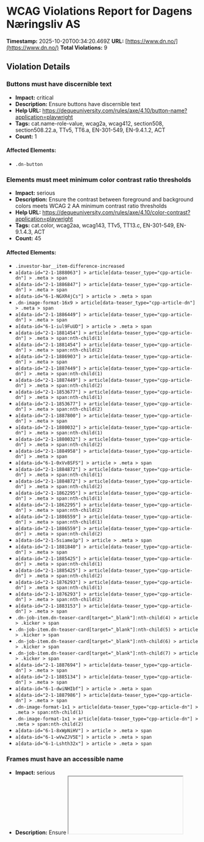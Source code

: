 # WCAG Violations Report for Dagens Næringsliv AS

**Timestamp:** 2025-10-20T00:34:20.469Z
**URL:** [https://www.dn.no/](https://www.dn.no/)
**Total Violations:** 9

## Violation Details

### Buttons must have discernible text

- **Impact:** critical
- **Description:** Ensure buttons have discernible text
- **Help URL:** https://dequeuniversity.com/rules/axe/4.10/button-name?application=playwright
- **Tags:** cat.name-role-value, wcag2a, wcag412, section508, section508.22.a, TTv5, TT6.a, EN-301-549, EN-9.4.1.2, ACT
- **Count:** 1

#### Affected Elements:

- `.dn-button`

### Elements must meet minimum color contrast ratio thresholds

- **Impact:** serious
- **Description:** Ensure the contrast between foreground and background colors meets WCAG 2 AA minimum contrast ratio thresholds
- **Help URL:** https://dequeuniversity.com/rules/axe/4.10/color-contrast?application=playwright
- **Tags:** cat.color, wcag2aa, wcag143, TTv5, TT13.c, EN-301-549, EN-9.1.4.3, ACT
- **Count:** 45

#### Affected Elements:

- `.investor-bar__item-difference-increased`
- `a[data-id="2-1-1888063"] > article[data-teaser_type="cpp-article-dn"] > .meta > span`
- `a[data-id="2-1-1886847"] > article[data-teaser_type="cpp-article-dn"] > .meta > span`
- `a[data-id="6-1-NGXR4jCs"] > article > .meta > span`
- `.dn-image-format-16x9 > article[data-teaser_type="cpp-article-dn"] > .meta > span`
- `a[data-id="2-1-1886449"] > article[data-teaser_type="cpp-article-dn"] > .meta > span`
- `a[data-id="6-1-iul9FuUD"] > article > .meta > span`
- `a[data-id="2-1-1881454"] > article[data-teaser_type="cpp-article-dn"] > .meta > span:nth-child(1)`
- `a[data-id="2-1-1881454"] > article[data-teaser_type="cpp-article-dn"] > .meta > span:nth-child(2)`
- `a[data-id="2-1-1886903"] > article[data-teaser_type="cpp-article-dn"] > .meta > span`
- `a[data-id="2-1-1887449"] > article[data-teaser_type="cpp-article-dn"] > .meta > span:nth-child(1)`
- `a[data-id="2-1-1887449"] > article[data-teaser_type="cpp-article-dn"] > .meta > span:nth-child(2)`
- `a[data-id="2-1-1853677"] > article[data-teaser_type="cpp-article-dn"] > .meta > span:nth-child(1)`
- `a[data-id="2-1-1853677"] > article[data-teaser_type="cpp-article-dn"] > .meta > span:nth-child(2)`
- `a[data-id="2-1-1887800"] > article[data-teaser_type="cpp-article-dn"] > .meta > span`
- `a[data-id="2-1-1880032"] > article[data-teaser_type="cpp-article-dn"] > .meta > span:nth-child(1)`
- `a[data-id="2-1-1880032"] > article[data-teaser_type="cpp-article-dn"] > .meta > span:nth-child(2)`
- `a[data-id="2-1-1884958"] > article[data-teaser_type="cpp-article-dn"] > .meta > span`
- `a[data-id="6-1-0xVv8SFS"] > article > .meta > span`
- `a[data-id="2-1-1884872"] > article[data-teaser_type="cpp-article-dn"] > .meta > span:nth-child(1)`
- `a[data-id="2-1-1884872"] > article[data-teaser_type="cpp-article-dn"] > .meta > span:nth-child(2)`
- `a[data-id="2-1-1862295"] > article[data-teaser_type="cpp-article-dn"] > .meta > span:nth-child(1)`
- `a[data-id="2-1-1862295"] > article[data-teaser_type="cpp-article-dn"] > .meta > span:nth-child(2)`
- `a[data-id="2-1-1886559"] > article[data-teaser_type="cpp-article-dn"] > .meta > span:nth-child(1)`
- `a[data-id="2-1-1886559"] > article[data-teaser_type="cpp-article-dn"] > .meta > span:nth-child(2)`
- `a[data-id="2-1-5siame1p"] > article > .meta > span`
- `a[data-id="2-1-1881840"] > article[data-teaser_type="cpp-article-dn"] > .meta > span`
- `a[data-id="2-1-1885425"] > article[data-teaser_type="cpp-article-dn"] > .meta > span:nth-child(1)`
- `a[data-id="2-1-1885425"] > article[data-teaser_type="cpp-article-dn"] > .meta > span:nth-child(2)`
- `a[data-id="2-1-1876293"] > article[data-teaser_type="cpp-article-dn"] > .meta > span:nth-child(1)`
- `a[data-id="2-1-1876293"] > article[data-teaser_type="cpp-article-dn"] > .meta > span:nth-child(2)`
- `a[data-id="2-1-1883153"] > article[data-teaser_type="cpp-article-dn"] > .meta > span`
- `.dn-job-item.dn-teaser-card[target="_blank"]:nth-child(4) > article > .kicker > span`
- `.dn-job-item.dn-teaser-card[target="_blank"]:nth-child(5) > article > .kicker > span`
- `.dn-job-item.dn-teaser-card[target="_blank"]:nth-child(6) > article > .kicker > span`
- `.dn-job-item.dn-teaser-card[target="_blank"]:nth-child(7) > article > .kicker > span`
- `a[data-id="2-1-1887694"] > article[data-teaser_type="cpp-article-dn"] > .meta > span`
- `a[data-id="2-1-1885134"] > article[data-teaser_type="cpp-article-dn"] > .meta > span`
- `a[data-id="6-1-dwiNHIbf"] > article > .meta > span`
- `a[data-id="2-1-1887986"] > article[data-teaser_type="cpp-article-dn"] > .meta > span`
- `.dn-image-format-1x1 > article[data-teaser_type="cpp-article-dn"] > .meta > span:nth-child(1)`
- `.dn-image-format-1x1 > article[data-teaser_type="cpp-article-dn"] > .meta > span:nth-child(2)`
- `a[data-id="6-1-8xWpNiHV"] > article > .meta > span`
- `a[data-id="6-1-wVwZJV5E"] > article > .meta > span`
- `a[data-id="6-1-Lshth32x"] > article > .meta > span`

### Frames must have an accessible name

- **Impact:** serious
- **Description:** Ensure <iframe> and <frame> elements have an accessible name
- **Help URL:** https://dequeuniversity.com/rules/axe/4.10/frame-title?application=playwright
- **Tags:** cat.text-alternatives, wcag2a, wcag412, section508, section508.22.i, TTv5, TT12.d, EN-301-549, EN-9.4.1.2
- **Count:** 1

#### Affected Elements:

- `iframe[seamless=""]`

### Images must have alternative text

- **Impact:** critical
- **Description:** Ensure <img> elements have alternative text or a role of none or presentation
- **Help URL:** https://dequeuniversity.com/rules/axe/4.10/image-alt?application=playwright
- **Tags:** cat.text-alternatives, wcag2a, wcag111, section508, section508.22.a, TTv5, TT7.a, TT7.b, EN-301-549, EN-9.1.1.1, ACT
- **Count:** 4

#### Affected Elements:

- `iframe[seamless=""], a[data-id="CUpLGIVY"] > figure > img`
- `iframe[seamless=""], a[data-id="sblVm47w"] > figure > img`
- `iframe[seamless=""], a[data-id="3Uol2z6u"] > figure > img`
- `iframe[seamless=""], a[data-id="1UGDSGGz"] > figure > img`

### Contentinfo landmark should not be contained in another landmark

- **Impact:** moderate
- **Description:** Ensure the contentinfo landmark is at top level
- **Help URL:** https://dequeuniversity.com/rules/axe/4.10/landmark-contentinfo-is-top-level?application=playwright
- **Tags:** cat.semantics, best-practice
- **Count:** 1

#### Affected Elements:

- `.dn-footer-copyright`

### Document should not have more than one contentinfo landmark

- **Impact:** moderate
- **Description:** Ensure the document has at most one contentinfo landmark
- **Help URL:** https://dequeuniversity.com/rules/axe/4.10/landmark-no-duplicate-contentinfo?application=playwright
- **Tags:** cat.semantics, best-practice
- **Count:** 1

#### Affected Elements:

- `.dn-footer`

### Landmarks should have a unique role or role/label/title (i.e. accessible name) combination

- **Impact:** moderate
- **Description:** Ensure landmarks are unique
- **Help URL:** https://dequeuniversity.com/rules/axe/4.10/landmark-unique?application=playwright
- **Tags:** cat.semantics, best-practice
- **Count:** 1

#### Affected Elements:

- `.dn-footer`

### Links must have discernible text

- **Impact:** serious
- **Description:** Ensure links have discernible text
- **Help URL:** https://dequeuniversity.com/rules/axe/4.10/link-name?application=playwright
- **Tags:** cat.name-role-value, wcag2a, wcag244, wcag412, section508, section508.22.a, TTv5, TT6.a, EN-301-549, EN-9.2.4.4, EN-9.4.1.2, ACT
- **Count:** 3

#### Affected Elements:

- `.router-link-active`
- `.button[data-v-86b57d8d=""]:nth-child(3) > a[href$="investor"][data-v-86b57d8d=""]`
- `.dn-link[href$="dngroup.com/"][rel="noopener"]`

### All page content should be contained by landmarks

- **Impact:** moderate
- **Description:** Ensure all page content is contained by landmarks
- **Help URL:** https://dequeuniversity.com/rules/axe/4.10/region?application=playwright
- **Tags:** cat.keyboard, best-practice
- **Count:** 103

#### Affected Elements:

- `a[href$="investor"][data-v-86b57d8d=""] > span[data-v-86b57d8d=""]`
- `.item-decreased.item[data-v-86b57d8d=""]:nth-child(1) > .item-holder[data-v-86b57d8d=""]`
- `.item-decreased.item[data-v-86b57d8d=""]:nth-child(1) > .item-difference-holder-decreased.item-difference-holder[data-v-86b57d8d=""] > .item-difference-decreased.item-difference.item-percentage`
- `.item-increased > .item-holder[data-v-86b57d8d=""]`
- `.investor-bar__item-difference-increased`
- `.item-decreased.item[data-v-86b57d8d=""]:nth-child(3) > .item-holder[data-v-86b57d8d=""]`
- `.item-decreased.item[data-v-86b57d8d=""]:nth-child(3) > .item-difference-holder-decreased.item-difference-holder[data-v-86b57d8d=""] > .item-difference-decreased.item-difference.item-percentage`
- `.item-decreased.item[data-v-86b57d8d=""]:nth-child(4) > .item-holder[data-v-86b57d8d=""]`
- `.item-decreased.item[data-v-86b57d8d=""]:nth-child(4) > .item-difference-holder-decreased.item-difference-holder[data-v-86b57d8d=""] > .item-difference-decreased.item-difference.item-percentage`
- `.item-decreased.item[data-v-86b57d8d=""]:nth-child(5) > .item-holder[data-v-86b57d8d=""]`
- `.item-decreased.item[data-v-86b57d8d=""]:nth-child(5) > .item-difference-holder-decreased.item-difference-holder[data-v-86b57d8d=""] > .item-difference-decreased.item-difference.item-percentage`
- `.dn-edition-collection-top > .layout-b.dn-grid-layout[data-list=""]:nth-child(2)`
- `.dn-group:nth-child(3) > .layout-abb.dn-grid-layout[data-list=""]`
- `a[data-id="6-1-NGXR4jCs"] > article > .dn-card_assets > .default[data-load="eager"][type="picture"]`
- `a[data-id="6-1-NGXR4jCs"] > article > .dn-headline--subhead.title[data-v-6d246014=""]`
- `a[data-id="6-1-NGXR4jCs"] > article > .meta`
- `a[data-id="6-1-NGXR4jCs"] > article > .badge > span`
- `.dn-group:nth-child(5)`
- `.dn-image-format-16x9`
- `a[data-id="2-1-1887630"] > article[data-teaser_type="cpp-article-dn"] > .dn-card_assets`
- `a[data-id="2-1-1887630"] > article[data-teaser_type="cpp-article-dn"] > .kicker > span:nth-child(2)`
- `a[data-id="2-1-1887630"] > article[data-teaser_type="cpp-article-dn"] > .dn-headline--subhead.title[data-v-6d246014=""]`
- `a[data-id="2-1-1887630"] > article[data-teaser_type="cpp-article-dn"] > .meta`
- `a[data-id="2-1-1886449"]`
- `a[data-id="6-1-iul9FuUD"] > article > .dn-card_assets > .default[type="picture"][data-load="lazy"]`
- `a[data-id="6-1-iul9FuUD"] > article > .dn-headline--subhead.title[data-v-6d246014=""]`
- `a[data-id="6-1-iul9FuUD"] > article > .meta`
- `a[data-id="6-1-iul9FuUD"] > article > .badge > span`
- `.dn-group:nth-child(8)`
- `a[data-id="2-1-1887062"] > article[data-teaser_type="cpp-article-dn"] > .dn-card_assets`
- `a[data-id="2-1-1887062"] > article[data-teaser_type="cpp-article-dn"] > .kicker > span:nth-child(2)`
- `a[data-id="2-1-1887062"] > article[data-teaser_type="cpp-article-dn"] > .dn-headline--subhead.title[data-v-6d246014=""]`
- `a[data-id="2-1-1887062"] > article[data-teaser_type="cpp-article-dn"] > .meta`
- `a[data-id="2-1-1853677"]`
- `a[data-id="2-1-1883974"]`
- `.dn-group:nth-child(10) > .layout-b.dn-grid-layout[data-list=""]`
- `div[grouptype="Audience Engagement 1"] > .layout-abb.dn-grid-layout[data-list=""]`
- `a[data-id="6-1-0xVv8SFS"] > article > .dn-card_assets > .default[type="picture"][data-load="lazy"]`
- `a[data-id="6-1-0xVv8SFS"] > article > .dn-headline--subhead.title[data-v-6d246014=""]`
- `a[data-id="6-1-0xVv8SFS"] > article > .meta`
- `a[data-id="6-1-0xVv8SFS"] > article > .badge > span`
- `.brand-secondary.dn-group`
- `a[data-id="2-1-1862295"]`
- `a[data-id="2-1-1886559"]`
- `a[data-id="2-1-5siame1p"] > article > .dn-card_assets > .default[type="picture"][data-load="lazy"]`
- `a[data-id="2-1-5siame1p"] > article > .dn-headline--subhead.title[data-v-6d246014=""]`
- `a[data-id="2-1-5siame1p"] > article > .meta`
- `.dn-group:nth-child(16) > .layout-b.dn-grid-layout[data-list=""]`
- `div[grouptype="Audience Engagement 2"] > .layout-bba.dn-grid-layout[data-list=""]`
- `a[data-id="2-1-1886115"] > article[data-teaser_type="cpp-article-dn"] > .dn-card_assets`
- `a[data-id="2-1-1886115"] > article[data-teaser_type="cpp-article-dn"] > .kicker > span:nth-child(2)`
- `a[data-id="2-1-1886115"] > article[data-teaser_type="cpp-article-dn"] > .dn-headline--subhead.title[data-v-6d246014=""]`
- `a[data-id="2-1-1886115"] > article[data-teaser_type="cpp-article-dn"] > .meta`
- `a[href$="dnjobb.no/"] > span`
- `.dn-job-button`
- `.dn-job-carousel`
- `a[data-id="2-1-1887694"]`
- `a[data-id="2-1-1885095"] > article[data-teaser_type="cpp-article-dn"] > .dn-card_assets`
- `a[data-id="2-1-1885095"] > article[data-teaser_type="cpp-article-dn"] > .kicker > span:nth-child(2)`
- `a[data-id="2-1-1885095"] > article[data-teaser_type="cpp-article-dn"] > .dn-headline--subhead.title[data-v-6d246014=""]`
- `a[data-id="2-1-1885095"] > article[data-teaser_type="cpp-article-dn"] > .meta`
- `a[data-id="2-1-1886798"] > article[data-teaser_type="cpp-article-dn"] > .dn-card_assets`
- `a[data-id="2-1-1886798"] > article[data-teaser_type="cpp-article-dn"] > .kicker > span:nth-child(2)`
- `a[data-id="2-1-1886798"] > article[data-teaser_type="cpp-article-dn"] > .dn-headline--subhead.title[data-v-6d246014=""]`
- `a[data-id="2-1-1886798"] > article[data-teaser_type="cpp-article-dn"] > .meta`
- `a[data-id="2-1-1887180"] > article[data-teaser_type="cpp-article-dn"] > .dn-card_assets`
- `a[data-id="2-1-1887180"] > article[data-teaser_type="cpp-article-dn"] > .kicker > span:nth-child(2)`
- `a[data-id="2-1-1887180"] > article[data-teaser_type="cpp-article-dn"] > .dn-headline--subhead.title[data-v-6d246014=""]`
- `a[data-id="2-1-1887180"] > article[data-teaser_type="cpp-article-dn"] > .meta`
- `a[data-id="2-1-1881831"] > article[data-teaser_type="cpp-article-dn"] > .dn-card_assets`
- `a[data-id="2-1-1881831"] > article[data-teaser_type="cpp-article-dn"] > .kicker > span:nth-child(2)`
- `a[data-id="2-1-1881831"] > article[data-teaser_type="cpp-article-dn"] > .dn-headline--subhead.title[data-v-6d246014=""]`
- `a[data-id="2-1-1881831"] > article[data-teaser_type="cpp-article-dn"] > .meta`
- `a[data-id="2-1-1887785"]`
- `a[data-id="2-1-1885134"]`
- `a[data-id="6-1-dwiNHIbf"] > article > .dn-card_assets > .default[type="picture"][data-load="lazy"]`
- `a[data-id="6-1-dwiNHIbf"] > article > .kicker`
- `a[data-id="6-1-dwiNHIbf"] > article > .dn-headline--subhead.title[data-v-6d246014=""]`
- `a[data-id="6-1-dwiNHIbf"] > article > .meta`
- `a[data-id="6-1-dwiNHIbf"] > article > .badge > span`
- `a[data-id="2-1-1887986"]`
- `a[data-id="2-1-1870732"] > article[data-teaser_type="cpp-article-dn"] > .dn-card_assets`
- `a[data-id="2-1-1870732"] > article[data-teaser_type="cpp-article-dn"] > .kicker > span:nth-child(2)`
- `a[data-id="2-1-1870732"] > article[data-teaser_type="cpp-article-dn"] > .dn-headline--subhead.title[data-v-6d246014=""]`
- `a[data-id="2-1-1870732"] > article[data-teaser_type="cpp-article-dn"] > .meta`
- `.dn-image-format-1x1`
- `a[data-id="2-1-1885636"] > article[data-teaser_type="cpp-article-dn"] > .dn-card_assets`
- `a[data-id="2-1-1885636"] > article[data-teaser_type="cpp-article-dn"] > .kicker > span:nth-child(2)`
- `a[data-id="2-1-1885636"] > article[data-teaser_type="cpp-article-dn"] > .dn-headline--subhead.title[data-v-6d246014=""]`
- `a[data-id="2-1-1885636"] > article[data-teaser_type="cpp-article-dn"] > .meta`
- `a[data-id="2-1-1884884"]`
- `a[data-id="6-1-8xWpNiHV"] > article > .dn-card_assets > .default[type="picture"][data-load="lazy"]`
- `a[data-id="6-1-8xWpNiHV"] > article > .dn-headline--subhead.title[data-v-6d246014=""]`
- `a[data-id="6-1-8xWpNiHV"] > article > .meta`
- `a[data-id="6-1-8xWpNiHV"] > article > .badge > span`
- `a[data-id="6-1-wVwZJV5E"] > article > .dn-card_assets > .default[type="picture"][data-load="lazy"]`
- `a[data-id="6-1-wVwZJV5E"] > article > .dn-headline--subhead.title[data-v-6d246014=""]`
- `a[data-id="6-1-wVwZJV5E"] > article > .meta`
- `a[data-id="6-1-wVwZJV5E"] > article > .badge > span`
- `a[data-id="6-1-Lshth32x"] > article > .dn-card_assets > .default[type="picture"][data-load="lazy"]`
- `a[data-id="6-1-Lshth32x"] > article > .dn-headline--subhead.title[data-v-6d246014=""]`
- `a[data-id="6-1-Lshth32x"] > article > .meta`
- `a[data-id="6-1-Lshth32x"] > article > .badge > span`
